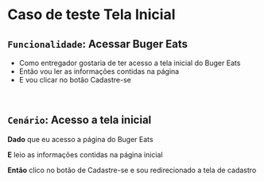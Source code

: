 <h1> Caso de teste <b>Tela Inicial</b> </h1>


## <b> ``Funcionalidade``: </b> Acessar Buger Eats
* Como entregador gostaria de ter acesso a tela inicial do Buger Eats
* Então vou ler as informações contidas na página
* E vou clicar no botão Cadastre-se

<br>

## <b> ``Cenário``: </b> Acesso a tela inicial
**Dado** que eu acesso a página do Buger Eats

**E** leio as informações contidas na página inicial

**Então** clico no botão de Cadastre-se e sou redirecionado a tela de cadastro
